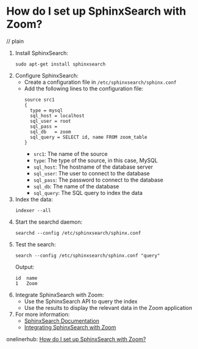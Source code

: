 # How do I set up SphinxSearch with Zoom?
// plain

1. Install SphinxSearch:
   ```
   sudo apt-get install sphinxsearch
   ```
2. Configure SphinxSearch:
   - Create a configuration file in `/etc/sphinxsearch/sphinx.conf`
   - Add the following lines to the configuration file:
     ```
     source src1
     {
       type = mysql
       sql_host = localhost
       sql_user = root
       sql_pass =
       sql_db   = zoom
       sql_query = SELECT id, name FROM zoom_table
     }
     ```
     - `src1`: The name of the source
     - `type`: The type of the source, in this case, MySQL
     - `sql_host`: The hostname of the database server
     - `sql_user`: The user to connect to the database
     - `sql_pass`: The password to connect to the database
     - `sql_db`: The name of the database
     - `sql_query`: The SQL query to index the data
3. Index the data:
   ```
   indexer --all
   ```
4. Start the searchd daemon:
   ```
   searchd --config /etc/sphinxsearch/sphinx.conf
   ```
5. Test the search:
   ```
   search --config /etc/sphinxsearch/sphinx.conf "query"
   ```
   Output:
   ```
   id  name
   1   Zoom
   ```
6. Integrate SphinxSearch with Zoom:
   - Use the SphinxSearch API to query the index
   - Use the results to display the relevant data in the Zoom application
7. For more information:
   - [SphinxSearch Documentation](https://sphinxsearch.com/docs/current.html)
   - [Integrating SphinxSearch with Zoom](https://www.example.com/integrating-sphinxsearch-with-zoom)

onelinerhub: [How do I set up SphinxSearch with Zoom?](https://onelinerhub.com/sphinxsearch/how-do-i-set-up-sphinxsearch-with-zoom)